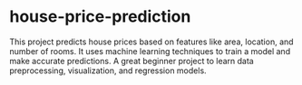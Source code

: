 # house-price-prediction
This project predicts house prices based on features like area, location, and number of rooms. It uses machine learning techniques to train a model and make accurate predictions. A great beginner project to learn data preprocessing, visualization, and regression models.